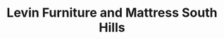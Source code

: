 ---
title: "Levin Furniture and Mattress South Hills"
url: /mcmurray/levin-furniture-and-mattress-south-hills/
shop: furniture
---